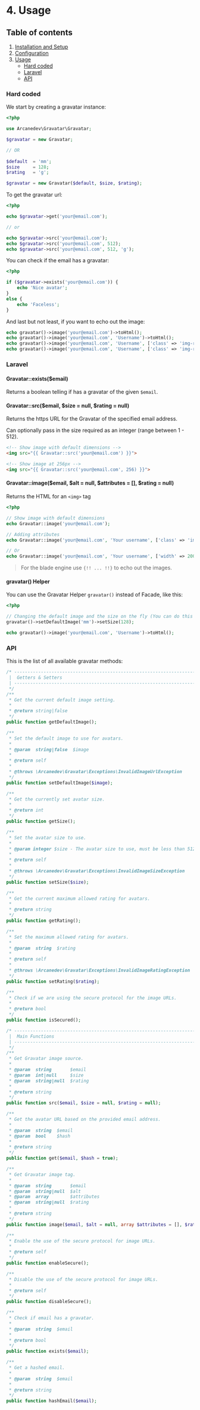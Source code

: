 # 4. Usage

## Table of contents

  1. [Installation and Setup](1-Installation-and-Setup.md)
  2. [Configuration](2-Configuration.md)
  3. [Usage](3-Usage.md)
     * [Hard coded](#hard-coded)
     * [Laravel](#laravel)
     * [API](#api)

### Hard coded

We start by creating a gravatar instance:

```php
<?php

use Arcanedev\Gravatar\Gravatar;

$gravatar = new Gravatar;

// OR
 
$default  = 'mm';
$size     = 128;
$rating   = 'g';

$gravatar = new Gravatar($default, $size, $rating);
```

To get the gravatar url:

```php
<?php

echo $gravatar->get('your@email.com');

// or

echo $gravatar->src('your@email.com');
echo $gravatar->src('your@email.com', 512);
echo $gravatar->src('your@email.com', 512, 'g');
```

You can check if the email has a gravatar:

```php
<?php

if ($gravatar->exists('your@email.com')) {
    echo 'Nice avatar';
}
else {
    echo 'Faceless';
}
```

And last but not least, if you want to echo out the image:

```php
echo gravatar()->image('your@email.com')->toHtml();
echo gravatar()->image('your@email.com', 'Username')->toHtml();
echo gravatar()->image('your@email.com', 'Username', ['class' => 'img-responsive'])->toHtml();
echo gravatar()->image('your@email.com', 'Username', ['class' => 'img-responsive'], 'pg')->toHtml();
```

### Laravel

#### Gravatar::exists($email)

Returns a boolean telling if has a gravatar of the given `$email`.

#### Gravatar::src($email, $size = null, $rating = null)

Returns the https URL for the Gravatar of the specified email address.

Can optionally pass in the size required as an integer (range between 1 - 512). 

```html
<!-- Show image with default dimensions -->
<img src="{{ Gravatar::src('your@email.com') }}">

<!-- Show image at 256px -->
<img src="{{ Gravatar::src('your@email.com', 256) }}">
```

#### Gravatar::image($email, $alt = null, $attributes = [], $rating = null)

Returns the HTML for an `<img>` tag

```php
<?php

// Show image with default dimensions
echo Gravatar::image('your@email.com');

// Adding attributes
echo Gravatar::image('your@email.com', 'Your username', ['class' => 'img-responsive']);

// Or
echo Gravatar::image('your@email.com', 'Your username', ['width' => 200, 'height' => 200]);
```

 > For the blade engine use `{!! ... !!}` to echo out the images.

#### gravatar() Helper

You can use the Gravatar Helper `gravatar()` instead of Facade, like this:
 
```php
<?php

// Changing the default image and the size on the fly (You can do this also with the facade).
gravatar()->setDefaultImage('mm')->setSize(128); 

echo gravatar()->image('your@email.com', 'Username')->toHtml();
```

### API

This is the list of all available gravatar methods:

```php
/* ------------------------------------------------------------------------------------------------
 |  Getters & Setters
 | ------------------------------------------------------------------------------------------------
 */
/**
 * Get the current default image setting.
 *
 * @return string|false
 */
public function getDefaultImage();

/**
 * Set the default image to use for avatars.
 *
 * @param  string|false  $image
 *
 * @return self
 *
 * @throws \Arcanedev\Gravatar\Exceptions\InvalidImageUrlException
 */
public function setDefaultImage($image);

/**
 * Get the currently set avatar size.
 *
 * @return int
 */
public function getSize();

/**
 * Set the avatar size to use.
 *
 * @param integer $size - The avatar size to use, must be less than 512 and greater than 0.
 *
 * @return self
 *
 * @throws \Arcanedev\Gravatar\Exceptions\InvalidImageSizeException
 */
public function setSize($size);

/**
 * Get the current maximum allowed rating for avatars.
 *
 * @return string
 */
public function getRating();

/**
 * Set the maximum allowed rating for avatars.
 *
 * @param  string  $rating
 *
 * @return self
 *
 * @throws \Arcanedev\Gravatar\Exceptions\InvalidImageRatingException
 */
public function setRating($rating);

/**
 * Check if we are using the secure protocol for the image URLs.
 *
 * @return bool
 */
public function isSecured();

/* ------------------------------------------------------------------------------------------------
 |  Main Functions
 | ------------------------------------------------------------------------------------------------
 */
/**
 * Get Gravatar image source.
 *
 * @param  string       $email
 * @param  int|null     $size
 * @param  string|null  $rating
 *
 * @return string
 */
public function src($email, $size = null, $rating = null);

/**
 * Get the avatar URL based on the provided email address.
 *
 * @param  string  $email
 * @param  bool    $hash
 *
 * @return string
 */
public function get($email, $hash = true);

/**
 * Get Gravatar image tag.
 *
 * @param  string       $email
 * @param  string|null  $alt
 * @param  array        $attributes
 * @param  string|null  $rating
 *
 * @return string
 */
public function image($email, $alt = null, array $attributes = [], $rating = null);

/**
 * Enable the use of the secure protocol for image URLs.
 *
 * @return self
 */
public function enableSecure();

/**
 * Disable the use of the secure protocol for image URLs.
 *
 * @return self
 */
public function disableSecure();

/**
 * Check if email has a gravatar.
 *
 * @param  string  $email
 *
 * @return bool
 */
public function exists($email);

/**
 * Get a hashed email.
 *
 * @param  string  $email
 *
 * @return string
 */
public function hashEmail($email);
```

